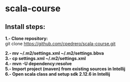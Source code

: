 # scala-course
## Install steps:


**1.- Clone repository:**
<br/>git clone https://github.com/cpedrero/scala-course.git

**2.- mv ~/.m2/settings.xml ~/.m2/settings.bbva**<br/>
**3.- cp settings.xml ~/.m2/settings.xml**<br/>
**4.- mvn -U dependency:resolve**<br/>
**5.- Import project (maven) from existing sources in Intellij**<br/>
**6.- Open scala class and setup sdk 2.12.6 in Intellij**

